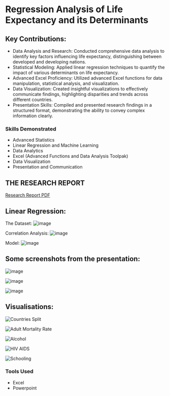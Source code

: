 # Regression Analysis of Life Expectancy and its Determinants

## Key Contributions:

- Data Analysis and Research: Conducted comprehensive data analysis to identify key factors influencing life expectancy, distinguishing between developed and developing nations.
- Statistical Modeling: Applied linear regression techniques to quantify the impact of various determinants on life expectancy.
- Advanced Excel Proficiency: Utilized advanced Excel functions for data manipulation, statistical analysis, and visualization.
- Data Visualization: Created insightful visualizations to effectively communicate findings, highlighting disparities and trends across different countries.
- Presentation Skills: Compiled and presented research findings in a structured format, demonstrating the ability to convey complex information clearly.

### Skills Demonstrated

- Advanced Statistics
- Linear Regression and Machine Learning
- Data Analytics
- Excel (Advanced Functions and Data Analysis Toolpak)
- Data Visualization
- Presentation and Communication

## THE RESEARCH REPORT

<a href="https://github.com/SamyakJain-DS/Life-Expectancy/blob/main/life%20expectancy/Submitables/21058%20Samyak%20Jain%20Life%20Expectancy%20Project%20pdf.pdf">Research Report PDF</a>

## Linear Regression:

The Dataset:
![image](https://github.com/user-attachments/assets/8a13fa17-c93e-4827-a410-30d3505d9b4a)

Correlation Analysis:
![image](https://github.com/user-attachments/assets/1e277f0e-2349-40cc-9f00-b7be87d9562a)

Model:
![image](https://github.com/SamyakJain-DS/Life-Expectancy/assets/142383509/4acbeff4-a12f-418c-8194-3db37caee001)

## Some screenshots from the presentation:

![image](https://github.com/SamyakJain-DS/Life-Expectancy/assets/142383509/d648dc2c-e894-4c3b-b0e5-9583f60a1820)

![image](https://github.com/SamyakJain-DS/Life-Expectancy/assets/142383509/539e5d73-91f0-47cc-8262-eaaa4915c597)

![image](https://github.com/SamyakJain-DS/Life-Expectancy/assets/142383509/aab2efae-2d3a-472b-92a7-03f555d986de)

## Visualisations:

![Countries Split](https://github.com/SamyakJain-DS/Life-Expectancy/assets/142383509/8e63a05f-260d-4579-ad03-f9759ce7275b)

![Adult Mortality Rate](https://github.com/SamyakJain-DS/Life-Expectancy/assets/142383509/499e909c-4814-40da-b648-5c1fb4276dae)

![Alcohol](https://github.com/SamyakJain-DS/Life-Expectancy/assets/142383509/13903084-a802-4b67-8936-e0ffb3c19163)

![HIV AIDS](https://github.com/SamyakJain-DS/Life-Expectancy/assets/142383509/2cead04c-cda9-4787-880b-ac214abf0e09)

![Schooling](https://github.com/SamyakJain-DS/Life-Expectancy/assets/142383509/2f3fc75a-93a2-456a-bc4f-b9efab188322)


### Tools Used

- Excel
- Powerpoint
